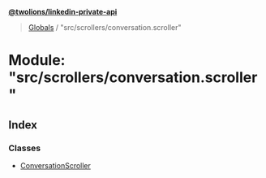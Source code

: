 **[@twolions/linkedin-private-api](../README.md)**

> [Globals](../globals.md) / "src/scrollers/conversation.scroller"

# Module: "src/scrollers/conversation.scroller"

## Index

### Classes

* [ConversationScroller](../classes/_src_scrollers_conversation_scroller_.conversationscroller.md)

